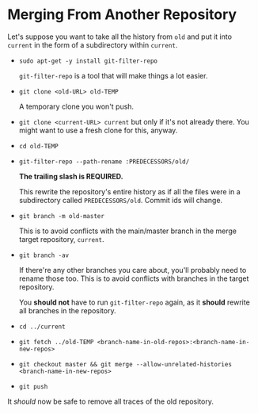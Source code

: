 # Merging From Another Repository

Let's suppose you want to take all the history from `old`
and put it into `current` in the form of a subdirectory within
`current`.

-   `sudo apt-get -y install git-filter-repo`

    `git-filter-repo` is a tool that will make things a lot easier.

-   `git clone <old-URL> old-TEMP`

    A temporary clone you won't push.

-   `git clone <current-URL> current` but only if it's not already
    there.  You might want to use a fresh clone for this, anyway.

-   `cd old-TEMP`

-   `git-filter-repo --path-rename :PREDECESSORS/old/`

    **The trailing slash is REQUIRED.**

    This rewrite the repository's entire history as if all the files
    were in a subdirectory called `PREDECESSORS/old`.  Commit ids will
    change.

-   `git branch -m old-master`

    This is to avoid conflicts with the main/master branch in the
    merge target repository, `current`.

-   `git branch -av`

    If there're any other branches you care about, you'll probably
    need to rename those too.  This is to avoid conflicts with
    branches in the target repository.
    
    You **should not** have to run `git-filter-repo` again, as it
    **should** rewrite all branches in the repository.

-   `cd ../current`

-   `git fetch ../old-TEMP <branch-name-in-old-repos>:<branch-name-in-new-repos>`

-   `git checkout master && git merge --allow-unrelated-histories <branch-name-in-new-repos>`

-   `git push`

It _should_ now be safe to remove all traces of the old
repository.
